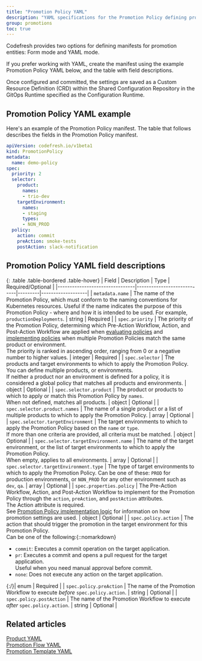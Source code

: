 ```yaml
---
title: "Promotion Policy YAML"
description: "YAML specifications for the Promotion Policy defining promotion conditions to apply to the environment"
group: promotions
toc: true
---
```



Codefresh provides two options for defining manifests for promotion entities: Form mode and YAML mode.

If you prefer working with YAML, create the manifest using the example Promotion Policy YAML below, and the table with field descriptions.

Once configured and committed, the settings are saved as a Custom Resource Definition (CRD) within the Shared Configuration Repository in the GitOps Runtime specified as the Configuration Runtime.

## Promotion Policy YAML example
Here's an example of the Promotion Policy manifest. The table that follows describes the fields in the Promotion Policy manifest. 


```yaml
apiVersion: codefresh.io/v1beta1
kind: PromotionPolicy
metadata:
  name: demo-policy
spec:
  priority: 2
  selector:
    product:
      names:
      - trio-dev
    targetEnvironment:
      names:
      - staging
      types:
      - NON_PROD
  policy:
    action: commit
    preAction: smoke-tests
    postAction: slack-notification
```



## Promotion Policy YAML field descriptions

{: .table .table-bordered .table-hover}
| Field                          | Description               | Type    | Required/Optional |
|--------------------------------|----------------------------|---------|-------------------|
| `metadata.name`                | The name of the Promotion Policy, which must conform to the naming conventions for Kubernetes resources. Useful if the name indicates the purpose of this Promotion Policy - where and how it is intended to be used. For example, `productionDeployments`.       | string  | Required          |
| `spec.priority`                | The priority of the Promotion Policy, determining which Pre-Action Workflow, Action, and Post-Action Workflow are applied when [evaluating policies]({{site.baseurl}}/docs/promotions/promotion-policy/#evaluate-promotion-settings-for-products-and-environments) and [implementing policies]({{site.baseurl}}/docs/promotions/promotion-policy/#promotion-policy-implementation-logic) when multiple Promotion Policies match the same product or environment. <br>The priority is ranked in ascending order, ranging from 0 or a negative number to higher values.  | integer | Required          |
| `spec.selector`                | The products and target environments to which to apply the Promotion Policy.<br>You can define multiple products, or environments.<br>If neither a product nor an environment is defined for a policy, it is considered a global policy that matches all products and environments.                  | object  | Optional          |
| `spec.selector.product`        | The product or products to which to apply or match this Promotion Policy by `names`. <br>When not defined, matches all products.   | object  | Optional          |
| `spec.selector.product.names`  | The name of a single product or a list of multiple products to which to apply the Promotion Policy. <!-- Required if `spec.selector.product.tags` are not used to match the Promotion Policy to the product. For example, `billing` or `- billing  - guestbook-helm, - demo-trioapp`. -->            | array   | Optional          |
| `spec.selector.targetEnvironment` | The target environments to which to apply the Promotion Policy based on the `name` or `type`. <!-- or `tag` --> <br>If more than one  criteria are provided, all criteria must be matched.        | object  | Optional          |
| `spec.selector.targetEnvironment.name` | The name of the target environment, or the list of target environments to which to apply the Promotion Policy. <br>When empty, applies to all environments.  | array   | Optional |
| `spec.selector.targetEnvironment.type` | The type of target environments to which to apply the Promotion Policy. Can be one of these: `PROD` for production environments, or `NON_PROD` for any other environment such as `dev`, `qa`.  | array   | Optional          |
| `spec.properties.policy`                  | The Pre-Action Workflow, Action, and Post-Action Workflow to implement for the Promotion Policy through the `action`, `preAction`, and `postAction` attributes. <br>The Action attribute is required.<br>See [Promotion Policy implementation logic]({{site.baseurl}}/docs/promotions/promotion-policy/#promotion-policy-implementation-logic) for information on how promotion settings are used.  | object  | Optional          |
| `spec.policy.action`           | The action that should trigger the promotion in the target environment for this Promotion Policy.<br>Can be one of the following:{::nomarkdown}<ul><li><code class="highlighter-rouge">commit</code>: Executes a commit operation on the target application.</li><li><code class="highlighter-rouge">pr</code>: Executes a commit and opens a pull request for the target application.<br>Useful when you need manual approval before commit.</li><li><code class="highlighter-rouge">none</code>: Does not execute any action on the target application. </li></ul>{:/}| enum   | Required          |
| `spec.policy.preAction`        | The name of the Promotion Workflow to execute _before_ `spec.policy.action`.                      | string  | Optional          |
| `spec.policy.postAction`       | The name of the Promotion Workflow to execute _after_ `spec.policy.action`.                         | string  | Optional          |

<!--- `spec.selector.product.tags`    The tag or a list of tags associated with a single or multiple products to which to match the Promotion Policy. Required if `spec.selector.product.names` are not used to match the Promotion Policy to the product. For example, `???`.    array    Optional      
`spec.selector.targetEnvironment.tags`   The tag, or the list tags associated with a single or multiple target environments to which to apply the Promotion Policy. <br>Required when `.targetEnvironment.name` or `.targetEnvironment.type` are not defined.  array    Optional         -->    


## Related articles
[Product YAML]({{site.baseurl}}/docs/romotions/configuration/yaml/product-crd/)  
[Promotion Flow YAML]({{site.baseurl}}/docs/promotions/configuration/yaml/promotion-flow-crd/)  
[Promotion Template YAML]({{site.baseurl}}/docs/promotions/configuration/yaml/promotion-template-crd/)  



